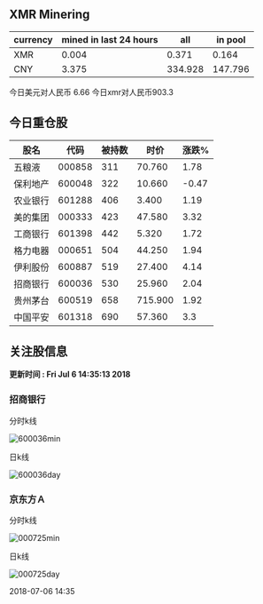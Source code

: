 ## XMR Minering

|currency|mined in last 24 hours|all|in pool|
|---|---|---|---|
|XMR|0.004|0.371|0.164|
|CNY|3.375|334.928|147.796|

今日美元对人民币 6.66	今日xmr对人民币903.3


## 今日重仓股 

|股名|代码|被持数|时价|涨跌%|
|---|---|---|---|---|
|五粮液|000858|311|70.760|1.78|
|保利地产|600048|322|10.660|-0.47|
|农业银行|601288|406|3.400|1.19|
|美的集团|000333|423|47.580|3.32|
|工商银行|601398|442|5.320|1.72|
|格力电器|000651|504|44.250|1.94|
|伊利股份|600887|519|27.400|4.14|
|招商银行|600036|530|25.960|2.04|
|贵州茅台|600519|658|715.900|1.92|
|中国平安|601318|690|57.360|3.3|

## 关注股信息
**更新时间 : Fri Jul  6 14:35:13 2018**
### 招商银行 
分时k线

![600036min](http://image.sinajs.cn/newchart/min/n/sh600036.gif)

日k线

![600036day](http://image.sinajs.cn/newchart/daily/n/sh600036.gif)

### 京东方Ａ 
分时k线

![000725min](http://image.sinajs.cn/newchart/min/n/sz000725.gif)

日k线

![000725day](http://image.sinajs.cn/newchart/daily/n/sz000725.gif)

2018-07-06 14:35